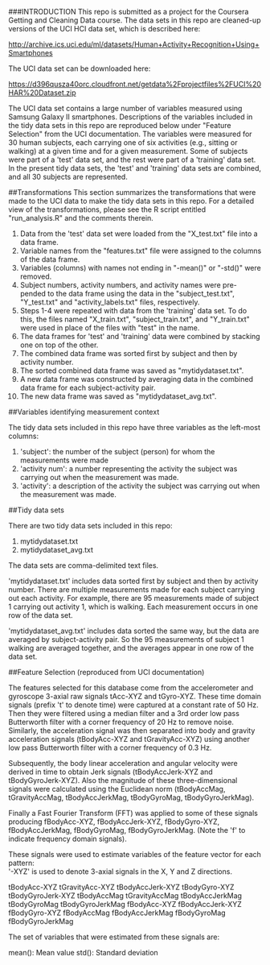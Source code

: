 ###INTRODUCTION
This repo is submitted as a project for the Coursera Getting and Cleaning Data course.  The data sets in this repo are cleaned-up versions of the UCI HCI data set, which is described here:

http://archive.ics.uci.edu/ml/datasets/Human+Activity+Recognition+Using+Smartphones

The UCI data set can be downloaded here:

https://d396qusza40orc.cloudfront.net/getdata%2Fprojectfiles%2FUCI%20HAR%20Dataset.zip

The UCI data set contains a large number of variables measured using Samsung Galaxy II smartphones.  Descriptions of the variables included in the tidy data sets in this repo are reproduced below under "Feature Selection" from the UCI documentation.  The variables were measured for 30 human subjects, each carrying one of six activities (e.g., sitting or walking) at a given time and for a given measurement.  Some of subjects were part of a 'test' data set, and the rest were part of a 'training' data set.  In the present tidy data sets, the 'test' and 'training' data sets are combined, and all 30 subjects are represented.   


##Transformations
This section summarizes the transformations that were made to the UCI data to make the tidy data sets in this repo.  For a detailed view of the transformations, please see the R script entitled "run_analysis.R" and the comments therein.  
1. Data from the 'test' data set were loaded from the "X_test.txt" file into a data frame.
2. Variable names from the "features.txt" file were assigned to the columns of the data frame.
2. Variables (columns) with names not ending in "-mean()" or "-std()" were removed.
3. Subject numbers, activity numbers, and activity names were pre-pended to the data frame using the data in the "subject_test.txt", "Y_test.txt" and "activity_labels.txt" files, respectively.
4. Steps 1-4 were repeated with data from the 'training' data set.  To do this, the files named "X_train.txt", "subject_train.txt", and "Y_train.txt" were used in place of the files with "test" in the name.
5. The data frames for 'test' and 'training' data were combined by stacking one on top of the other.
6. The combined data frame was sorted first by subject and then by activity number.
7. The sorted combined data frame was saved as "mytidydataset.txt".
8. A new data frame was constructed by averaging data in the combined data frame for each subject-activity pair.
9. The new data frame was saved as "mytidydataset_avg.txt".


##Variables identifying measurement context

The tidy data sets included in this repo have three variables as the left-most columns:
1. 'subject': the number of the subject (person) for whom the measurements were made	
2. 'activity num': a number representing the activity the subject was carrying out when the measurement was made.	
3. 'activity': a description of the activity the subject was carrying out when the measurement was made. 


##Tidy data sets

There are two tidy data sets included in this repo:

1. mytidydataset.txt
2. mytidydataset_avg.txt

The data sets are comma-delimited text files.

'mytidydataset.txt' includes data sorted first by subject and then by activity number.  There are multiple measurements made for each subject carrying out each activity.  For example, there are 95 measurements made of subject 1 carrying out activity 1, which is walking.  Each measurement occurs in one row of the data set.  

'mytidydataset_avg.txt' includes data sorted the same way, but the data are averaged by subject-activity pair.  So the 95 measurements of subject 1 walking are averaged together, and the averages appear in one row of the data set.


##Feature Selection (reproduced from UCI documentation)

The features selected for this database come from the accelerometer and gyroscope 3-axial raw signals tAcc-XYZ and tGyro-XYZ. These time domain signals (prefix 't' to denote time) were captured at a constant rate of 50 Hz. Then they were filtered using a median filter and a 3rd order low pass Butterworth filter with a corner frequency of 20 Hz to remove noise. Similarly, the acceleration signal was then separated into body and gravity acceleration signals (tBodyAcc-XYZ and tGravityAcc-XYZ) using another low pass Butterworth filter with a corner frequency of 0.3 Hz. 

Subsequently, the body linear acceleration and angular velocity were derived in time to obtain Jerk signals (tBodyAccJerk-XYZ and tBodyGyroJerk-XYZ). Also the magnitude of these three-dimensional signals were calculated using the Euclidean norm (tBodyAccMag, tGravityAccMag, tBodyAccJerkMag, tBodyGyroMag, tBodyGyroJerkMag). 

Finally a Fast Fourier Transform (FFT) was applied to some of these signals producing fBodyAcc-XYZ, fBodyAccJerk-XYZ, fBodyGyro-XYZ, fBodyAccJerkMag, fBodyGyroMag, fBodyGyroJerkMag. (Note the 'f' to indicate frequency domain signals). 

These signals were used to estimate variables of the feature vector for each pattern:  
'-XYZ' is used to denote 3-axial signals in the X, Y and Z directions.

tBodyAcc-XYZ
tGravityAcc-XYZ
tBodyAccJerk-XYZ
tBodyGyro-XYZ
tBodyGyroJerk-XYZ
tBodyAccMag
tGravityAccMag
tBodyAccJerkMag
tBodyGyroMag
tBodyGyroJerkMag
fBodyAcc-XYZ
fBodyAccJerk-XYZ
fBodyGyro-XYZ
fBodyAccMag
fBodyAccJerkMag
fBodyGyroMag
fBodyGyroJerkMag

The set of variables that were estimated from these signals are: 

mean(): Mean value
std(): Standard deviation
